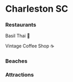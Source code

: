 # Charleston SC

### Restaurants
Basil Thai :rice:

Vintage Coffee Shop :coffee:
### Beaches
### Attractions
